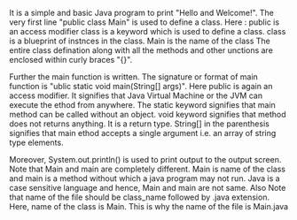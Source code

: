 It is a simple and basic Java program to print "Hello and Welcome!".
The very first line "public class Main" is used to define a class. Here :
public is an access modifier
class is a keyword which is used to define a class. class is a blueprint of instnces in the class.
Main is the name of the class
The entire class defination along with all the methods and other unctions are enclosed within curly braces "{}".

Further the main function is written. The signature or format of main function is "ublic static void main(String[] args)".
Here public is again an access modifier. It signifies that Java Virtual Machine or the JVM can execute the ethod from anywhere.
The static keyword signifies that main method can be called without an object.
void keyword signifies that method does not returns anything. It is a return type.
String[] in the parenthesis signifies that main ethod accepts a single argument i.e. an array of string type elements.

Moreover, System.out.println() is used to print output to the output screen.
Note that Main and main are completely different. Main is name of the class and main is a method without which a java program may not run. Java is a case sensitive language and hence, Main and main are not same.
Also Note that name of the file should be class_name followed by .java extension.
Here, name of the class is Main. This is why the name of the file is Main.java 

